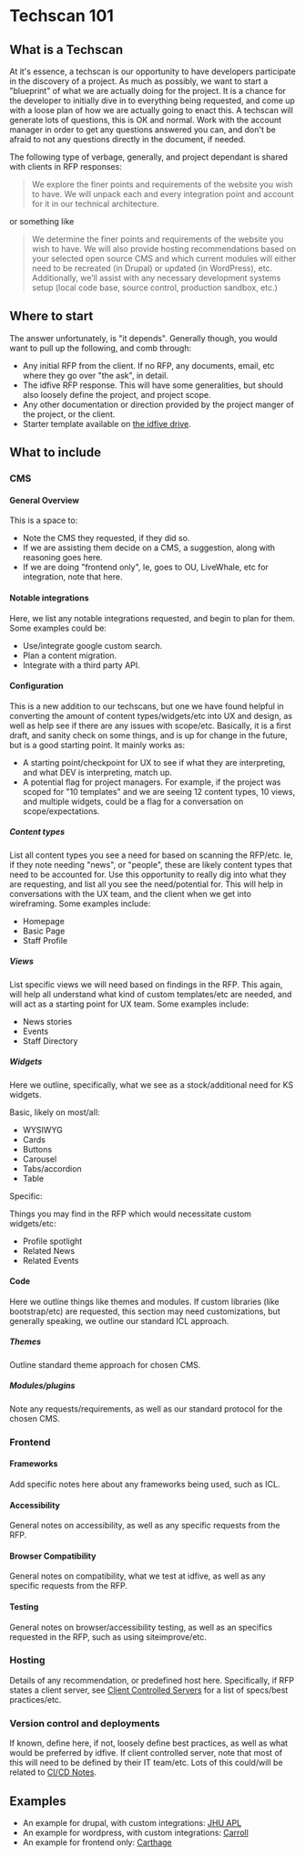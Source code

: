 # Techscan 101

## What is a Techscan

At it's essence, a techscan is our opportunity to have developers participate in the discovery of a project. As much as possibly, we want to start a "blueprint" of what we are actually doing for the project. It is a chance for the developer to initially dive in to everything being requested, and come up with a loose plan of how we are actually going to enact this. A techscan will generate lots of questions, this is OK and normal. Work with the account manager in order to get any questions answered you can, and don't be afraid to not any questions directly in the document, if needed.

The following type of verbage, generally, and project dependant is shared with clients in RFP responses:

> We explore the finer points and requirements of the website you wish to
have. We will unpack each and every integration point and account for it in our technical
architecture.

or something like

> We determine the finer points and requirements of the website you wish to have. We will also provide hosting recommendations based on your selected open source CMS and which current modules will either need to be recreated (in Drupal) or updated (in WordPress), etc. Additionally, we’ll assist with any necessary development systems setup (local code base, source control, production sandbox, etc.)

## Where to start

The answer unfortunately, is "it depends". Generally though, you would want to pull up the following, and comb through:

- Any initial RFP from the client. If no RFP, any documents, email, etc where they go over "the ask", in detail.
- The idfive RFP response. This will have some generalities, but should also loosely define the project, and project scope.
- Any other documentation or direction provided by the project manger of the project, or the client.
- Starter template available on [the idfive drive](https://docs.google.com/document/d/1MJ_71PAhHpMDymWEEzJdioVVqBmuPyQXyE0On1LJicQ/edit?usp=sharing).

## What to include

### CMS

#### General Overview

This is a space to:

- Note the CMS they requested, if they did so.
- If we are assisting them decide on a CMS, a suggestion, along with  reasoning goes here.
- If we are doing "frontend only", Ie, goes to OU, LiveWhale, etc for integration, note that here.

#### Notable integrations

Here, we list any notable integrations requested, and begin to plan for them. Some examples could be:

- Use/integrate google custom search.
- Plan a content migration.
- Integrate with a third party API.

#### Configuration

This is a new addition to our techscans, but one we have found helpful in converting the amount of content types/widgets/etc into UX and design, as well as help see if there are any issues with scope/etc. Basically, it is a first draft, and sanity check on some things, and is up for change in the future, but is a good starting point. It mainly works as:

- A starting point/checkpoint for UX to see if what they are interpreting, and what DEV is interpreting, match up.
- A potential flag for project managers. For example, if the project was scoped for "10 templates" and we are seeing 12 content types, 10 views, and multiple widgets, could be a flag for a conversation on scope/expectations.

##### Content types

List all content types you see a need for based on scanning the RFP/etc. Ie, if they note needing "news", or "people", these are likely content types that need to be accounted for. Use this opportunity to really dig into what they are requesting, and list all you see the need/potential for. This will help in conversations with the UX team, and the client when we get into wireframing. Some examples include:

- Homepage
- Basic Page
- Staff Profile

##### Views

List specific views we will need based on findings in the RFP. This again, will help all understand what kind of custom templates/etc are needed, and will act as a starting point for UX team. Some examples include:

- News stories
- Events
- Staff Directory

##### Widgets

Here we outline, specifically, what we see as a stock/additional need for KS widgets.

Basic, likely on most/all:

- WYSIWYG
- Cards
- Buttons
- Carousel
- Tabs/accordion
- Table

Specific:

Things you may find in the RFP which would necessitate custom widgets/etc:

- Profile spotlight
- Related News
- Related Events

#### Code

Here we outline things like themes and modules. If custom libraries (like bootstrap/etc) are requested, this section may need customizations, but generally speaking, we outline our standard ICL approach.

##### Themes

Outline standard theme approach for chosen CMS.

##### Modules/plugins

Note any requests/requirements, as well as our standard protocol for the chosen CMS.

### Frontend

#### Frameworks

Add specific notes here about any frameworks being used, such as ICL.

#### Accessibility

General notes on accessibility, as well as any specific requests from the RFP.

#### Browser Compatibility

General notes on compatibility, what we test at idfive, as well as any specific requests from the RFP.

#### Testing

General notes on browser/accessibility testing, as well as an specifics requested in the RFP, such as using siteimprove/etc.

### Hosting

Details of any recommendation, or predefined host here. Specifically, if RFP states a client server, see [Client Controlled Servers](https://developers.idfive.com/#/back-end/drupal/drupal-environment?id=client-controlled-servers) for a list of specs/best practices/etc.

### Version control and deployments

If known, define here, if not, loosely define best practices, as well as what would be preferred by idfive. If client controlled server, note that most of this will need to be defined by their IT team/etc. Lots of this could/will be related to [CI/CD Notes](https://developers.idfive.com/#/back-end/drupal/drupal-environment?id=git-repositories-continuous-integration-ci-and-continuous-deployment-cd).

## Examples

- An example for drupal, with custom integrations: [JHU APL](https://docs.google.com/document/d/1jThy6-8tMq32U0T0M9-xZkGRYuNlg3-Opn2imaZ9YQ0/edit?usp=sharing)
- An example for wordpress, with custom integrations: [Carroll](https://docs.google.com/document/d/1GdVx95iO0pBvoK2hkIb4uIT05YG_mm4_NSxxb1OLDNw/edit?usp=sharing)
- An example for frontend only: [Carthage](https://docs.google.com/document/d/1-4Ow2I7xCOKcdf41oked6jnqoftBmWZxsS6roLmRIXE/edit?usp=sharing)
